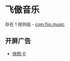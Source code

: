 # 飞傲音乐

存在 1 规则组 - [com.fiio.music](/src/apps/com.fiio.music.ts)

## 开屏广告

- [快照-0](https://i.gkd.li/import/import/12748933)
